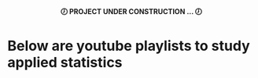 <h4 align="center">
  🕖 PROJECT UNDER CONSTRUCTION ... 🕖
</h4>

# Below are youtube playlists to study applied statistics

